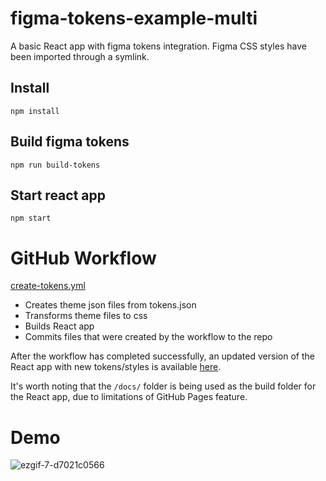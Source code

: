 # figma-tokens-example-multi

A basic React app with figma tokens integration.
Figma CSS styles have been imported through a symlink.

## Install

```
npm install
```

## Build figma tokens

```
npm run build-tokens
```

## Start react app

```
npm start
```

# GitHub Workflow

[create-tokens.yml](./github/workflows/create-tokemns.yml)

- Creates theme json files from tokens.json
- Transforms theme files to css
- Builds React app
- Commits files that were created by the workflow to the repo

After the workflow has completed successfully, an updated version of the React app with new tokens/styles is available [here](https://rzinurov.github.io/figma-tokens-example-multi/).

It's worth noting that the `/docs/` folder is being used as the build folder for the React app, due to limitations of GitHub Pages feature.

# Demo

![ezgif-7-d7021c0566](https://user-images.githubusercontent.com/8040747/149638873-6e01eefb-f7a3-40fe-96a1-d8846cba45db.gif)
